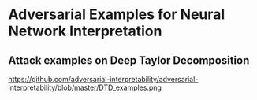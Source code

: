 # Adversarial Examples for Neural Network Interpretation



## Attack examples on Deep Taylor Decomposition
https://github.com/adversarial-interpretability/adversarial-interpretability/blob/master/DTD_examples.png
